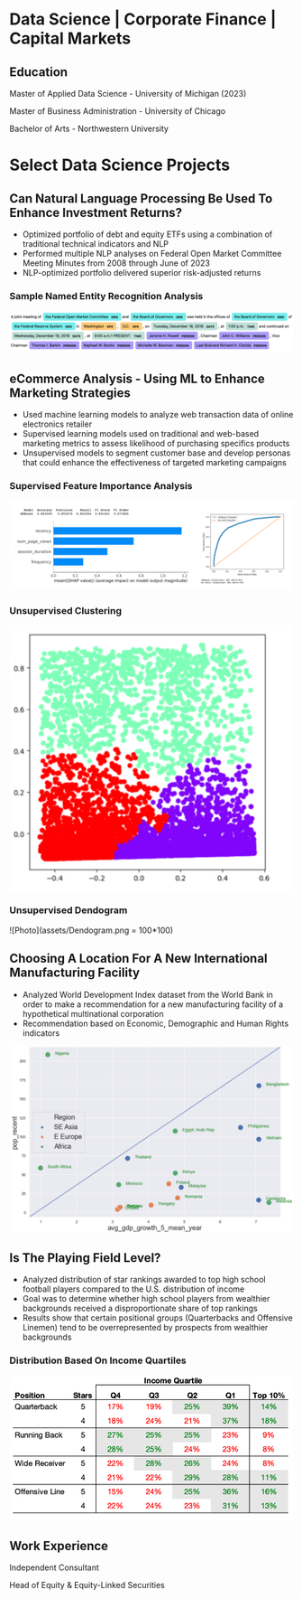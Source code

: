 # Data Science | Corporate Finance | Capital Markets

## Education

Master of Applied Data Science - University of Michigan (2023)

Master of Business Administration - University of Chicago

Bachelor of Arts - Northwestern University

# Select Data Science Projects

## Can Natural Language Processing Be Used To Enhance Investment Returns?

- Optimized portfolio of debt and equity ETFs using a combination of traditional technical indicators and NLP
- Performed multiple NLP analyses on Federal Open Market Committee Meeting Minutes from 2008 through June of 2023
- NLP-optimized portfolio delivered superior risk-adjusted returns
  
### Sample Named Entity Recognition Analysis
![Photo](assets/NamedEntityRecogSample.png)
  
## eCommerce Analysis - Using ML to Enhance Marketing Strategies

- Used machine learning models to analyze web transaction data of online electronics retailer
- Supervised learning models used on traditional and web-based marketing metrics to assess likelihood of purchasing specifics products
- Unsupervised models to segment customer base and develop personas that could enhance the effectiveness of targeted marketing campaigns

### Supervised Feature Importance Analysis
![Photo](assets/FeatImp_VideoCards.png)

### Unsupervised Clustering
![Photo](assets/AggClusters.png)

### Unsupervised Dendogram
![Photo](assets/Dendogram.png = 100*100)


## Choosing A Location For A New International Manufacturing Facility  
- Analyzed World Development Index dataset from the World Bank in order to make a recommendation for a new manufacturing facility of a hypothetical multinational corporation
- Recommendation based on Economic, Demographic and Human Rights indicators

![Photo](assets/PopVsAvgGDPGr.png)
 
## Is The Playing Field Level?

- Analyzed distribution of star rankings awarded to top high school football players compared to the U.S. distribution of income
- Goal was to determine whether high school players from wealthier backgrounds received a disproportionate share of top rankings
- Results show that certain positional groups (Quarterbacks and Offensive Linemen) tend to be overrepresented by prospects from wealthier backgrounds

### Distribution Based On Income Quartiles
![Photo](assets/OffenseQuartiles.png)

##  Work Experience

Independent Consultant

Head of Equity & Equity-Linked Securities
